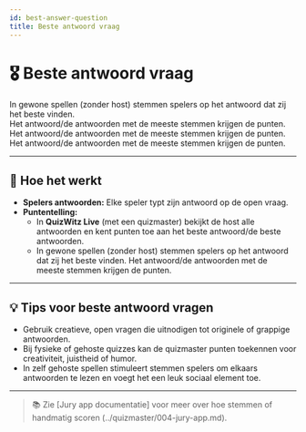 ```yaml
---
id: best-answer-question
title: Beste antwoord vraag
---
```


# 🎖️ Beste antwoord vraag

In gewone spellen (zonder host) stemmen spelers op het antwoord dat zij het beste vinden.\
Het antwoord/de antwoorden met de meeste stemmen krijgen de punten.\
Het antwoord/de antwoorden met de meeste stemmen krijgen de punten.\
Het antwoord/de antwoorden met de meeste stemmen krijgen de punten.

---

## 📝 Hoe het werkt

- **Spelers antwoorden:** Elke speler typt zijn antwoord op de open vraag.
- **Puntentelling:**
    - In **QuizWitz Live** (met een quizmaster) bekijkt de host alle antwoorden en kent punten toe aan het beste antwoord/de beste antwoorden.
    - In gewone spellen (zonder host) stemmen spelers op het antwoord dat zij het beste vinden. Het antwoord/de antwoorden met de meeste stemmen krijgen de punten.

---

## 💡 Tips voor beste antwoord vragen

- Gebruik creatieve, open vragen die uitnodigen tot originele of grappige antwoorden.
- Bij fysieke of gehoste quizzes kan de quizmaster punten toekennen voor creativiteit, juistheid of humor.
- In zelf gehoste spellen stimuleert stemmen spelers om elkaars antwoorden te lezen en voegt het een leuk sociaal element toe.

---

> 📚 Zie [Jury app documentatie] voor meer over hoe stemmen of handmatig scoren (../quizmaster/004-jury-app.md).
